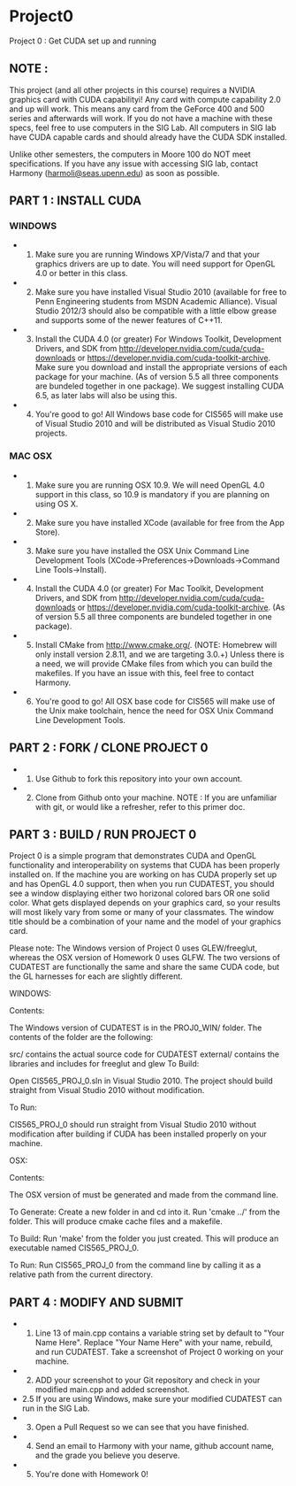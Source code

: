 Project0
========

Project 0 : Get CUDA set up and running

## NOTE :
This project (and all other projects in this course) requires a NVIDIA graphics
card with CUDA capabilityi!  Any card with compute capability 2.0 and up will
work.  This means any card from the GeForce 400 and 500 series and afterwards
will work.  If you do not have a machine with these specs, feel free to use
computers in the SIG Lab.  All computers in SIG lab have CUDA capable cards and
should already have the CUDA SDK installed. 

Unlike other semesters, the computers in Moore 100 do
NOT meet specifications.  If you have any issue with accessing SIG lab, contact
Harmony (harmoli@seas.upenn.edu) as soon as possible.

## PART 1 : INSTALL CUDA
### WINDOWS
* 1. Make sure you are running Windows XP/Vista/7 and that your graphics drivers
   are up to date. You will need support for OpenGL 4.0 or better in this class.
* 2. Make sure you have installed Visual Studio 2010 (available for free to
   Penn Engineering students from MSDN Academic Alliance). Visual Studio 2012/3
   should also be compatible with a little elbow grease and supports some of 
   the newer features of C++11. 
* 3. Install the CUDA 4.0 (or greater) For Windows Toolkit, Development
   Drivers, and SDK from http://developer.nvidia.com/cuda/cuda-downloads
   or https://developer.nvidia.com/cuda-toolkit-archive. Make sure you
   download and install the appropriate versions of each package for your
   machine. (As of version 5.5 all three components are bundeled together
   in one package). We suggest installing CUDA 6.5, as later labs will also be
   using this.
* 4. You're good to go! All Windows base code for CIS565 will make use of
   Visual Studio 2010 and will be distributed as Visual Studio 2010
   projects.

### MAC OSX
* 1. Make sure you are running OSX 10.9. We will need OpenGL 4.0 support
   in this class, so 10.9 is mandatory if you are planning on using OS X.
* 2. Make sure you have installed XCode (available for free from the App
   Store).
* 3. Make sure you have installed the OSX Unix Command Line Development
   Tools (XCode->Preferences->Downloads->Command Line Tools->Install).
* 4. Install the CUDA 4.0 (or greater) For Mac Toolkit, Development Drivers, and 
   SDK from http://developer.nvidia.com/cuda/cuda-downloads or 
   https://developer.nvidia.com/cuda-toolkit-archive. (As of version 5.5 all 
   three components are bundeled together in one package).
* 5. Install CMake from http://www.cmake.org/.  (NOTE: Homebrew will only
     install version 2.8.11, and we are targeting 3.0.+) Unless there is a need,
     we will provide CMake files from which you can build the makefiles.  If you 
     have an issue with this, feel free to contact Harmony.
* 6. You're good to go! All OSX base code for CIS565 will make use of 
   the Unix make toolchain, hence the need for OSX Unix Command Line Development 
   Tools.

## PART 2 : FORK / CLONE PROJECT 0
* 1. Use Github to fork this repository into your own account.
* 2. Clone from Github onto your machine.
NOTE : If you are unfamiliar with git, or would like a refresher, refer to this
primer doc.

## PART 3 : BUILD / RUN PROJECT 0
Project 0 is a simple program that demonstrates CUDA and OpenGL functionality and
interoperability on systems that CUDA has been properly installed on. If the
machine you are working on has CUDA properly set up and has OpenGL 4.0 support,
then when you run CUDATEST, you should see a window displaying either two
horizonal colored bars OR one solid color. What gets displayed depends on your
graphics card, so your results will most likely vary from some or many of your
classmates. The window title should be a combination of your name and the model
of your graphics card.

Please note: The Windows version of Project 0 uses GLEW/freeglut, whereas the
OSX version of Homework 0 uses GLFW. The two versions of CUDATEST are
functionally the same and share the same CUDA code, but the GL harnesses for
each are slightly different.

WINDOWS:

Contents:

The Windows version of CUDATEST is in the PROJ0_WIN/ folder. The contents of the
folder are the following:

src/ contains the actual source code for CUDATEST
external/ contains the libraries and includes for freeglut and glew
To Build:

Open CIS565_PROJ_0.sln in Visual Studio 2010. The project should build straight from
Visual Studio 2010 without modification.

To Run:

CIS565_PROJ_0 should run straight from Visual Studio 2010 without modification after
building if CUDA has been installed properly on your machine.

OSX:

Contents:

The OSX version of must be generated and made from the command line.

To Generate:
Create a new folder in and cd into it.  Run 'cmake ../' from the folder.  This
will produce cmake cache files and a makefile.  

To Build:
Run 'make' from the folder you just created.  This will produce an executable
named CIS565_PROJ_0.  

To Run:
Run CIS565_PROJ_0 from the command line by calling it as a relative path from
the current directory.  

## PART 4 : MODIFY AND SUBMIT
* 1. Line 13 of main.cpp contains a variable string set by default to "Your Name
   Here". Replace "Your Name Here" with your name, rebuild, and run CUDATEST.
   Take a screenshot of Project 0 working on your machine.
* 2. ADD your screenshot to your Git repository and check in your modified
    main.cpp and added screenshot.
* 2.5 If you are using Windows, make sure your modified CUDATEST can run in
    the SIG Lab.
* 3. Open a Pull Request so we can see that you have finished.
* 4. Send an email to Harmony with your name, github account name, and the
    grade you believe you deserve.
* 5. You're done with Homework 0!
